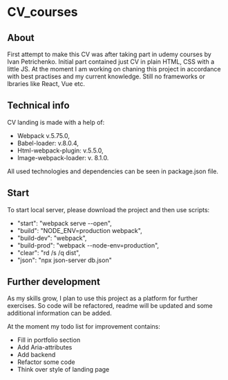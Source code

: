 # CV_courses

## About

First attempt to make this CV was after taking part in udemy courses by Ivan Petrichenko.
Initial part contained just CV in plain HTML, CSS with a little JS.
At the moment I am working on chaning this project in accordance with best practises and my current knowledge. Still no frameworks or lbraries like React, Vue etc.

## Technical info

CV landing is made with a help of:

+ Webpack v.5.75.0,
+ Babel-loader: v.8.0.4,
+ Html-webpack-plugin:  v.5.5.0,
+ Image-webpack-loader: v. 8.1.0.

All used technologies and dependencies can be seen in package.json file.

## Start

To start local server, please download the project and then use scripts:

+ "start": "webpack serve --open",
+ "build": "NODE_ENV=production webpack",
+ "build-dev": "webpack",
+ "build-prod": "webpack --node-env=production",
+ "clear": "rd /s /q dist",
+ "json": "npx json-server db.json"

## Further development

As my skills grow, I plan to use this project as a platform for further exercises.
So code will be refactored, readme will be updated and some additional information can be added.

At the moment my todo list for improvement contains:

+ Fill in portfolio section
+ Add Aria-attributes
+ Add backend
+ Refactor some code
+ Think over style of landing page

